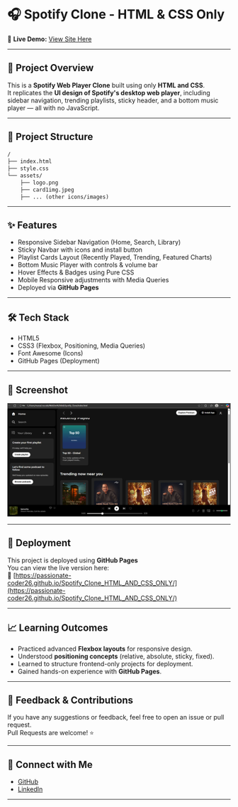 
# 🎧 Spotify Clone - HTML & CSS Only

🚀 **Live Demo:** [View Site Here](https://passionate-coder26.github.io/Spotify_Clone_HTML_AND_CSS_ONLY/)

---

## 📑 Project Overview
This is a **Spotify Web Player Clone** built using only **HTML and CSS**.  
It replicates the **UI design of Spotify's desktop web player**, including sidebar navigation, trending playlists, sticky header, and a bottom music player — all with no JavaScript.

---

## 📂 Project Structure
```
/
├── index.html
├── style.css
└── assets/
    ├── logo.png
    ├── card1img.jpeg
    ├── ... (other icons/images)
```

---

## ✨ Features
- Responsive Sidebar Navigation (Home, Search, Library)
- Sticky Navbar with icons and install button
- Playlist Cards Layout (Recently Played, Trending, Featured Charts)
- Bottom Music Player with controls & volume bar
- Hover Effects & Badges using Pure CSS
- Mobile Responsive adjustments with Media Queries
- Deployed via **GitHub Pages**

---

## 🛠️ Tech Stack
- HTML5
- CSS3 (Flexbox, Positioning, Media Queries)
- Font Awesome (Icons)
- GitHub Pages (Deployment)

---

## 📸 Screenshot
![Homepage](assests/Spotify_Homepage.png)

---

## 🚀 Deployment
This project is deployed using **GitHub Pages**  
You can view the live version here:  
🔗 [https://passionate-coder26.github.io/Spotify_Clone_HTML_AND_CSS_ONLY/](https://passionate-coder26.github.io/Spotify_Clone_HTML_AND_CSS_ONLY/)

---

## 📈 Learning Outcomes
- Practiced advanced **Flexbox layouts** for responsive design.
- Understood **positioning concepts** (relative, absolute, sticky, fixed).
- Learned to structure frontend-only projects for deployment.
- Gained hands-on experience with **GitHub Pages**.

---

## 🙌 Feedback & Contributions
If you have any suggestions or feedback, feel free to open an issue or pull request.  
Pull Requests are welcome! ⭐

---

## 📩 Connect with Me
- [GitHub](https://github.com/passionate-coder26)
- [LinkedIn](https://www.linkedin.com/in/abhiramnair436)

---
